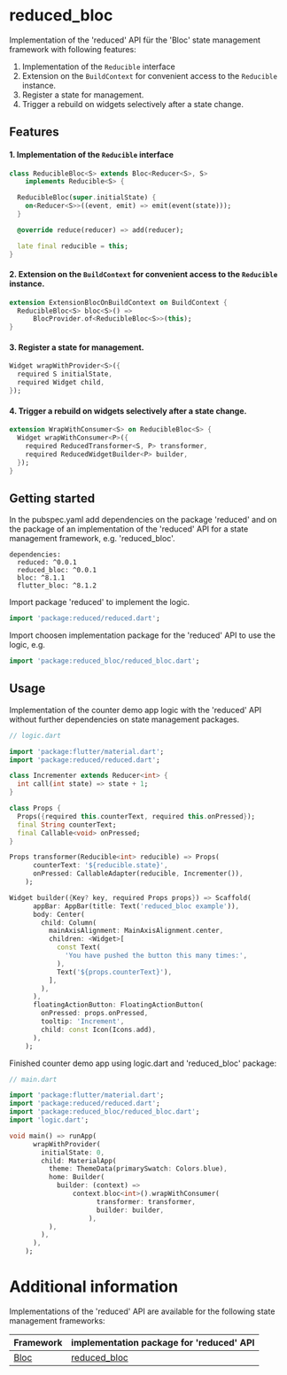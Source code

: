 # reduced_bloc

Implementation of the 'reduced' API für the 'Bloc' state management framework with following features:

1. Implementation of the ```Reducible``` interface 
2. Extension on the ```BuildContext``` for convenient access to the  ```Reducible``` instance.
3. Register a state for management.
4. Trigger a rebuild on widgets selectively after a state change.

## Features

#### 1. Implementation of the ```Reducible``` interface 

```dart
class ReducibleBloc<S> extends Bloc<Reducer<S>, S>
    implements Reducible<S> {

  ReducibleBloc(super.initialState) {
    on<Reducer<S>>((event, emit) => emit(event(state)));
  }

  @override reduce(reducer) => add(reducer);

  late final reducible = this;
}
```

#### 2. Extension on the ```BuildContext``` for convenient access to the  ```Reducible``` instance.

```dart
extension ExtensionBlocOnBuildContext on BuildContext {
  ReducibleBloc<S> bloc<S>() =>
      BlocProvider.of<ReducibleBloc<S>>(this);
}
```

#### 3. Register a state for management.

```dart
Widget wrapWithProvider<S>({
  required S initialState, 
  required Widget child,
});
```

#### 4. Trigger a rebuild on widgets selectively after a state change.

```dart
extension WrapWithConsumer<S> on ReducibleBloc<S> {
  Widget wrapWithConsumer<P>({
    required ReducedTransformer<S, P> transformer,
    required ReducedWidgetBuilder<P> builder,
  });
}
```

## Getting started

In the pubspec.yaml add dependencies on the package 'reduced' and on the package of an implementation of the 'reduced' API for a state management framework, e.g. 'reduced_bloc'.

```
dependencies:
  reduced: ^0.0.1
  reduced_bloc: ^0.0.1
  bloc: ^8.1.1
  flutter_bloc: ^8.1.2
```

Import package 'reduced' to implement the logic.

```dart
import 'package:reduced/reduced.dart';
```

Import choosen implementation package for the 'reduced' API to use the logic, e.g.

```dart
import 'package:reduced_bloc/reduced_bloc.dart';
```

## Usage

Implementation of the counter demo app logic with the 'reduced' API without further dependencies on state management packages.

```dart
// logic.dart

import 'package:flutter/material.dart';
import 'package:reduced/reduced.dart';

class Incrementer extends Reducer<int> {
  int call(int state) => state + 1;
}

class Props {
  Props({required this.counterText, required this.onPressed});
  final String counterText;
  final Callable<void> onPressed;
}

Props transformer(Reducible<int> reducible) => Props(
      counterText: '${reducible.state}',
      onPressed: CallableAdapter(reducible, Incrementer()),
    );

Widget builder({Key? key, required Props props}) => Scaffold(
      appBar: AppBar(title: Text('reduced_bloc example')),
      body: Center(
        child: Column(
          mainAxisAlignment: MainAxisAlignment.center,
          children: <Widget>[
            const Text(
              'You have pushed the button this many times:',
            ),
            Text('${props.counterText}'),
          ],
        ),
      ),
      floatingActionButton: FloatingActionButton(
        onPressed: props.onPressed,
        tooltip: 'Increment',
        child: const Icon(Icons.add),
      ),
    );
```

Finished counter demo app using logic.dart and 'reduced_bloc' package:

```dart
// main.dart

import 'package:flutter/material.dart';
import 'package:reduced/reduced.dart';
import 'package:reduced_bloc/reduced_bloc.dart';
import 'logic.dart';

void main() => runApp(
      wrapWithProvider(
        initialState: 0,
        child: MaterialApp(
          theme: ThemeData(primarySwatch: Colors.blue),
          home: Builder(
            builder: (context) =>
                context.bloc<int>().wrapWithConsumer(
                      transformer: transformer,
                      builder: builder,
                    ),
          ),
        ),
      ),
    );
```

# Additional information

Implementations of the 'reduced' API are available for the following state management frameworks:

|Framework|implementation package for 'reduced' API|
|---|---|
|[Bloc](https://bloclibrary.dev/#/)|[reduced_bloc]()|
